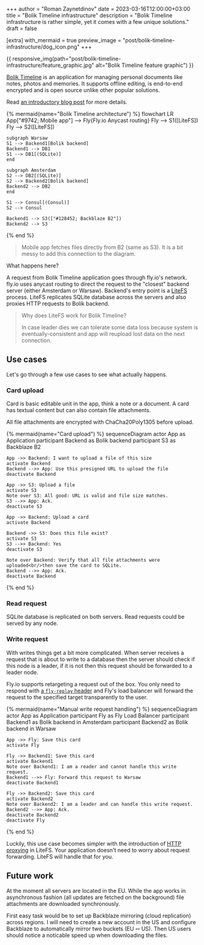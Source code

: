 +++
author = "Roman Zaynetdinov"
date = 2023-03-16T12:00:00+03:00
title = "Bolik Timeline infrastructure"
description = "Bolik Timeline infrastructure is rather simple, yet it comes with a few unique solutions."
draft = false

[extra]
with_mermaid = true
preview_image = "post/bolik-timeline-infrastructure/dog_icon.png"
+++

{{ responsive_img(path="post/bolik-timeline-infrastructure/feature_graphic.jpg" alt="Bolik Timeline feature graphic") }}

[Bolik Timeline](https://bolik.tech/) is an application for managing personal documents like notes, photos and memories. It supports offline editing, is end-to-end encrypted and is open source unlike other popular solutions.

Read [an introductory blog post](/post/how-to-build-e2ee-local-first-app/) for more details.


{% mermaid(name="Bolik Timeline architecture") %}
flowchart LR
    App["#9742; Mobile app"] --> Fly{Fly.io Anycast routing}
    Fly --> S1([LiteFS])
    Fly --> S2([LiteFS])

    subgraph Warsaw
    S1 --> Backend1[Bolik backend]
    Backend1 --> DB1
    S1 --> DB1[(SQLite)]
    end

    subgraph Amsterdam
    S2 --> DB2[(SQLite)]
    S2 --> Backend2[Bolik backend]
    Backend2 --> DB2
    end
    
    S1 --> Consul[(Consul)]
    S2 --> Consul
    
    Backend1 --> S3(["#128452; Backblaze B2"])
    Backend2 --> S3
{% end %}

> Mobile app fetches files directly from B2 (same as S3). It is a bit messy to add this connection to the diagram.

What happens here?

A request from Bolik Timeline application goes through fly.io's network. fly.io uses anycast routing to direct the request to the "closest" backend server (either Amsterdam or Warsaw). Backend's entry point is a [LiteFS](https://github.com/superfly/litefs) process. LiteFS replicates SQLite database across the servers and also proxies HTTP requests to Bolik backend.

> Why does LiteFS work for Bolik Timeline? 
>
> In case leader dies we can tolerate some data loss because system is eventually-consistent and app will reupload lost data on the next connection.


## Use cases

Let's go through a few use cases to see what actually happens.

### Card upload

Card is basic editable unit in the app, think a note or a document. A card has textual content but can also contain file attachments.

All file attachments are encrypted with ChaCha20Poly1305 before upload.

{% mermaid(name="Card upload") %}
sequenceDiagram
    actor App as Application
    participant Backend as Bolik backend
    participant S3 as Backblaze B2

    App ->> Backend: I want to upload a file of this size
    activate Backend
    Backend -->> App: Use this presigned URL to upload the file
    deactivate Backend

    App ->> S3: Upload a file
    activate S3
    Note over S3: All good: URL is valid and file size matches.
    S3 -->> App: Ack.
    deactivate S3

    App ->> Backend: Upload a card
    activate Backend

    Backend ->> S3: Does this file exist?
    activate S3
    S3 -->> Backend: Yes
    deactivate S3

    Note over Backend: Verify that all file attachments were uploaded<br/>then save the card to SQLite.
    Backend -->> App: Ack.
    deactivate Backend
{% end %}

### Read request

SQLite database is replicated on both servers. Read requests could be served by any node.

### Write request

With writes things get a bit more complicated. When server receives a request that is about to write to a database then the server should check if this node is a leader, if it is not then this request should be forwarded to a leader node.

Fly.io supports retargeting a request out of the box. You only need to respond with [a `fly-replay` header](https://fly.io/docs/reference/dynamic-request-routing/) and Fly's load balancer will forward the request to the specified target transparently to the user.

{% mermaid(name="Manual write request handling") %}
sequenceDiagram
    actor App as Application
    participant Fly as Fly Load Balancer
    participant Backend1 as Bolik backend in Amsterdam
    participant Backend2 as Bolik backend in Warsaw

    App ->> Fly: Save this card
    activate Fly
    
    Fly ->> Backend1: Save this card
    activate Backend1
    Note over Backend1: I am a reader and cannot handle this write request.
    Backend1 -->> Fly: Forward this request to Warsaw
    deactivate Backend1
    
    Fly ->> Backend2: Save this card
    activate Backend2
    Note over Backend2: I am a leader and can handle this write request.
    Backend2 -->> App: Ack.
    deactivate Backend2
    deactivate Fly
{% end %}

Luckily, this use case becomes simpler with the introduction of [HTTP proxying](https://github.com/superfly/litefs/pull/271) in LiteFS. Your application doesn't need to worry about request forwarding. LiteFS will handle that for you.


## Future work

At the moment all servers are located in the EU. While the app works in asynchronous fashion (all updates are fetched on the background) file attachments are downloaded synchronously. 

First easy task would be to set up Backblaze mirroring (cloud replication) across regions. I will need to create a new account in the US and configure Backblaze to automatically mirror two buckets (EU ⇿ US). Then US users should notice a noticable speed up when downloading the files.
